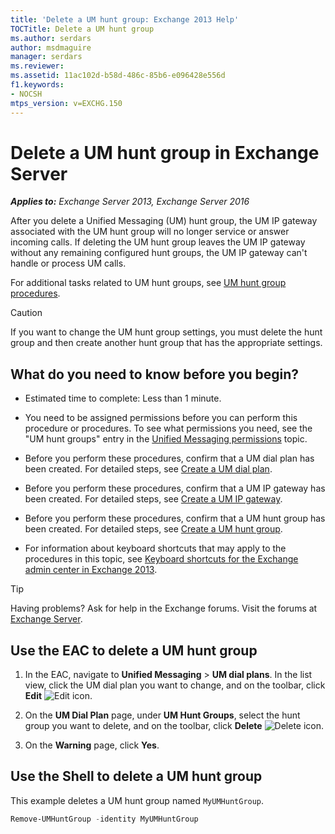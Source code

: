 ```yaml
---
title: 'Delete a UM hunt group: Exchange 2013 Help'
TOCTitle: Delete a UM hunt group
ms.author: serdars
author: msdmaguire
manager: serdars
ms.reviewer:
ms.assetid: 11ac102d-b58d-486c-85b6-e096428e556d
f1.keywords:
- NOCSH
mtps_version: v=EXCHG.150
---
```


# Delete a UM hunt group in Exchange Server

_**Applies to:** Exchange Server 2013, Exchange Server 2016_

After you delete a Unified Messaging (UM) hunt group, the UM IP gateway associated with the UM hunt group will no longer service or answer incoming calls. If deleting the UM hunt group leaves the UM IP gateway without any remaining configured hunt groups, the UM IP gateway can't handle or process UM calls.

For additional tasks related to UM hunt groups, see [UM hunt group procedures](um-hunt-group-procedures-exchange-2013-help.md).

> [!CAUTION]
> If you want to change the UM hunt group settings, you must delete the hunt group and then create another hunt group that has the appropriate settings.

## What do you need to know before you begin?

- Estimated time to complete: Less than 1 minute.

- You need to be assigned permissions before you can perform this procedure or procedures. To see what permissions you need, see the "UM hunt groups" entry in the [Unified Messaging permissions](unified-messaging-permissions-exchange-2013-help.md) topic.

- Before you perform these procedures, confirm that a UM dial plan has been created. For detailed steps, see [Create a UM dial plan](create-um-dial-plan-exchange-2013-help.md).

- Before you perform these procedures, confirm that a UM IP gateway has been created. For detailed steps, see [Create a UM IP gateway](create-um-ip-gateway-exchange-2013-help.md).

- Before you perform these procedures, confirm that a UM hunt group has been created. For detailed steps, see [Create a UM hunt group](create-um-hunt-group-exchange-2013-help.md).

- For information about keyboard shortcuts that may apply to the procedures in this topic, see [Keyboard shortcuts for the Exchange admin center in Exchange 2013](keyboard-shortcuts-in-the-exchange-admin-center-2013-help.md).

> [!TIP]
> Having problems? Ask for help in the Exchange forums. Visit the forums at [Exchange Server](https://social.technet.microsoft.com/forums/office/home?category=exchangeserver).

## Use the EAC to delete a UM hunt group

1. In the EAC, navigate to **Unified Messaging** \> **UM dial plans**. In the list view, click the UM dial plan you want to change, and on the toolbar, click **Edit** ![Edit icon](images/ITPro_EAC_EditIcon.gif).

2. On the **UM Dial Plan** page, under **UM Hunt Groups**, select the hunt group you want to delete, and on the toolbar, click **Delete** ![Delete icon](images/ITPro_EAC_DeleteIcon.gif).

3. On the **Warning** page, click **Yes**.

## Use the Shell to delete a UM hunt group

This example deletes a UM hunt group named `MyUMHuntGroup`.

```powershell
Remove-UMHuntGroup -identity MyUMHuntGroup
```
